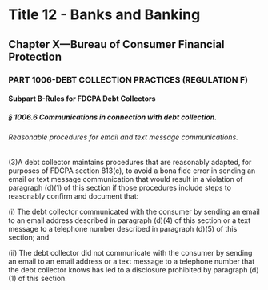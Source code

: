 
# Title 12 - Banks and Banking
## Chapter X—Bureau of Consumer Financial Protection
### PART 1006-DEBT COLLECTION PRACTICES (REGULATION F)
#### Subpart B-Rules for FDCPA Debt Collectors
##### § 1006.6 Communications in connection with debt collection.
###### Reasonable procedures for email and text message communications.

(3)A debt collector maintains procedures that are reasonably adapted, for purposes of FDCPA section 813(c), to avoid a bona fide error in sending an email or text message communication that would result in a violation of paragraph (d)(1) of this section if those procedures include steps to reasonably confirm and document that:

(i) The debt collector communicated with the consumer by sending an email to an email address described in paragraph (d)(4) of this section or a text message to a telephone number described in paragraph (d)(5) of this section; and

(ii) The debt collector did not communicate with the consumer by sending an email to an email address or a text message to a telephone number that the debt collector knows has led to a disclosure prohibited by paragraph (d)(1) of this section.
